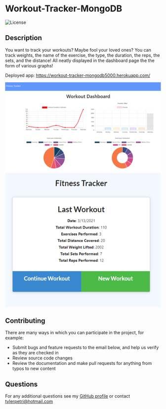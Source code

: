 # Workout-Tracker-MongoDB

![License](https://img.shields.io/badge/License-MIT-green.svg)

## Description

You want to track your workouts? Maybe fool your loved ones? You can track weights, the name of the exercise, the type, the duration, the reps, the sets, and the distance! All neatly displayed in the dashboard page the the form of various graphs!

Deployed app: https://workout-tracker-mongodb5000.herokuapp.com/

![Dashboard](public/assets/images/Dashboard.PNG)
![LastWorkout](public/assets/images/LastWorkout.PNG)

## Contributing

There are many ways in which you can participate in the project, for example: 
* Submit bugs and feature requests to the email below, and help us verify as they are checked in 
* Review source code changes
* Review the documentation and make pull requests for anything from typos to new content

## Questions

For any additional questions see my [GitHub profile](http://github.com/tylerpetri) or contact tylerpetri@hotmail.com